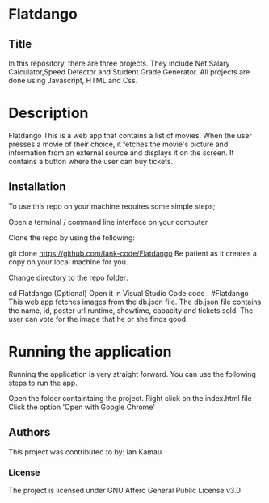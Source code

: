 # Flatdango

## Title
In this repository, there are three projects. They include Net Salary Calculator,Speed Detector and Student Grade Generator. All projects are done using Javascript, HTML and Css.

# Description
Flatdango This is a web app that contains a list of movies. When the user presses a movie of their choice, it fetches the movie's picture and information from an external source and displays it on the screen. It contains a button where the user can buy tickets.
## Installation
To use this repo on your machine requires some simple steps;

Open a terminal / command line interface on your computer

Clone the repo by using the following:

git clone https://github.com/Iank-code/Flatdango Be patient as it creates a copy on your local machine for you.

Change directory to the repo folder:

cd Flatdango (Optional) Open it in Visual Studio Code code . #Flatdango This web app fetches images from the db.json file. The db.json file contains the name, id, poster url runtime, showtime, capacity and tickets sold. The user can vote for the image that he or she finds good.

# Running the application
Running the application is very straight forward. You can use the following steps to run the app.

Open the folder containtaing the project. Right click on the index.html file Click the option 'Open with Google Chrome'
## Authors
This project was contributed to by: Ian Kamau

### License
The project is licensed under GNU Affero General Public License v3.0